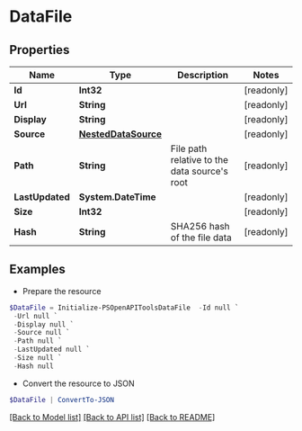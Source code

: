 # DataFile
## Properties

Name | Type | Description | Notes
------------ | ------------- | ------------- | -------------
**Id** | **Int32** |  | [readonly] 
**Url** | **String** |  | [readonly] 
**Display** | **String** |  | [readonly] 
**Source** | [**NestedDataSource**](NestedDataSource.md) |  | [readonly] 
**Path** | **String** | File path relative to the data source&#39;s root | [readonly] 
**LastUpdated** | **System.DateTime** |  | [readonly] 
**Size** | **Int32** |  | [readonly] 
**Hash** | **String** | SHA256 hash of the file data | [readonly] 

## Examples

- Prepare the resource
```powershell
$DataFile = Initialize-PSOpenAPIToolsDataFile  -Id null `
 -Url null `
 -Display null `
 -Source null `
 -Path null `
 -LastUpdated null `
 -Size null `
 -Hash null
```

- Convert the resource to JSON
```powershell
$DataFile | ConvertTo-JSON
```

[[Back to Model list]](../README.md#documentation-for-models) [[Back to API list]](../README.md#documentation-for-api-endpoints) [[Back to README]](../README.md)

